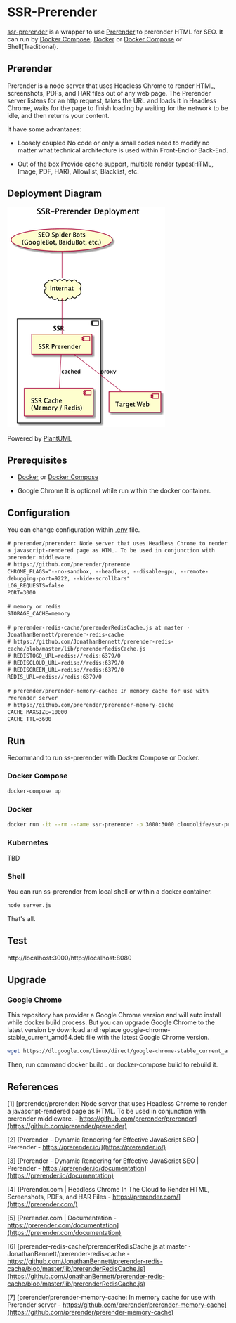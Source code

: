 
# SSR-Prerender
[ssr-prerender](https://github.com/CloudoLife/ssr-prerender) is a wrapper to use [Prerender](https://prerender.io) to prerender HTML for SEO. It can run by [Docker Compose](https://docs.docker.com/compose/), [Docker](https://www.docker.com/) or [Docker Compose](https://docs.docker.com/compose/) or Shell(Traditional).

## Prerender
Prerender is a node server that uses Headless Chrome to render HTML, screenshots, PDFs, and HAR files out of any web page. The Prerender server listens for an http request, takes the URL and loads it in Headless Chrome, waits for the page to finish loading by waiting for the network to be idle, and then returns your content.

It have some advantaaes:
- Loosely coupled
  No code or only a small codes need to modify no matter what technical architecture is used within Front-End or Back-End.

- Out of the box
  Provide cache support, multiple render types(HTML, Image, PDF, HAR), Allowlist, Blacklist, etc.

## Deployment Diagram

![SSR-Prerender Deployment](https://github.com/CloudoLife/ssr-prerender/blob/master/SSR-Prerender%20Deployment.png?raw=true)

Powered by [PlantUML](https://plantuml.com/deployment-diagram)

## Prerequisites

- [Docker](https://www.docker.com/) or [Docker Compose](https://docs.docker.com/compose/)

- Google Chrome
It is optional while run within the docker container.

## Configuration
You can change configuration within [.env](.env) file.
```env
# prerender/prerender: Node server that uses Headless Chrome to render a javascript-rendered page as HTML. To be used in conjunction with prerender middleware.
# https://github.com/prerender/prerende
CHROME_FLAGS="--no-sandbox, --headless, --disable-gpu, --remote-debugging-port=9222, --hide-scrollbars"
LOG_REQUESTS=false
PORT=3000

# memory or redis
STORAGE_CACHE=memory

# prerender-redis-cache/prerenderRedisCache.js at master · JonathanBennett/prerender-redis-cache
# https://github.com/JonathanBennett/prerender-redis-cache/blob/master/lib/prerenderRedisCache.js
# REDISTOGO_URL=redis://redis:6379/0
# REDISCLOUD_URL=redis://redis:6379/0
# REDISGREEN_URL=redis://redis:6379/0
REDIS_URL=redis://redis:6379/0

# prerender/prerender-memory-cache: In memory cache for use with Prerender server
# https://github.com/prerender/prerender-memory-cache
CACHE_MAXSIZE=10000
CACHE_TTL=3600
```

## Run
Recommand to run ss-prerender with Docker Compose or Docker.

### Docker Compose
```bash
docker-compose up
```

### Docker
```bash
docker run -it --rm --name ssr-prerender -p 3000:3000 cloudolife/ssr-prerender:latest
```

### Kubernetes
TBD

### Shell
You can run ss-prerender from local shell or within a docker container.
```bash
node server.js
```

That's all.

## Test
http://localhost:3000/http://localhost:8080

## Upgrade

### Google Chrome
This repository has provider a Google Chrome version and will auto install while docker build process. But you can upgrade Google Chrome to the latest version by download and replace google-chrome-stable_current_amd64.deb file with the latest Google Chrome version.

```bash
wget https://dl.google.com/linux/direct/google-chrome-stable_current_amd64.deb -O google-chrome-stable_current_amd64.deb
```
Then, run command docker build . or docker-compose buiid to rebuild it.

## References
[1] [prerender/prerender: Node server that uses Headless Chrome to render a javascript-rendered page as HTML. To be used in conjunction with prerender middleware. - https://github.com/prerender/prerender](https://github.com/prerender/prerender)

[2] [Prerender - Dynamic Rendering for Effective JavaScript SEO | Prerender - https://prerender.io/](https://prerender.io/)

[3] [Prerender - Dynamic Rendering for Effective JavaScript SEO | Prerender - https://prerender.io/documentation](https://prerender.io/documentation)

[4] [Prerender.com | Headless Chrome In The Cloud to Render HTML, Screenshots, PDFs, and HAR Files - https://prerender.com/](https://prerender.com/)

[5] [Prerender.com | Documentation - https://prerender.com/documentation](https://prerender.com/documentation)

[6] [prerender-redis-cache/prerenderRedisCache.js at master · JonathanBennett/prerender-redis-cache - https://github.com/JonathanBennett/prerender-redis-cache/blob/master/lib/prerenderRedisCache.js](https://github.com/JonathanBennett/prerender-redis-cache/blob/master/lib/prerenderRedisCache.js)

[7] [prerender/prerender-memory-cache: In memory cache for use with Prerender server - https://github.com/prerender/prerender-memory-cache](https://github.com/prerender/prerender-memory-cache)